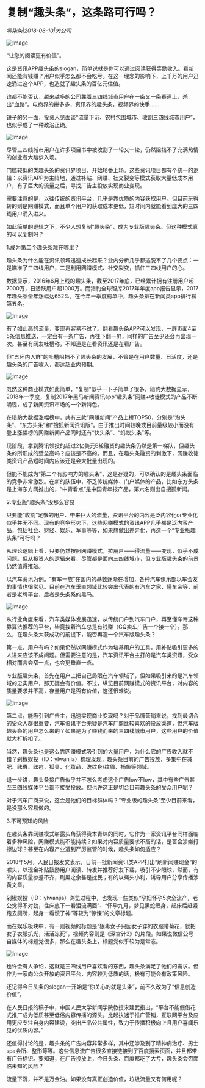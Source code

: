 # 复制“趣头条”，这条路可行吗？

*零柒柒|2018-06-10|大公司*

![Image](http://p3.pstatp.com/large/pgc-image/15286805241025d63853f6c)

“让您的阅读更有价值”。

这是资讯APP趣头条的slogan，简单说就是你可以通过阅读获得奖励收入。看新闻还能有钱赚？用户似乎怎么都不会吃亏。在这一理念的影响下，上千万的用户迅速涌进这个APP，也造就了趣头条的百亿元估值。

谁都不能否认，越来越多的公司靠着三四线城市用户在一条又一条赛道上，杀出“血路”。电商界的拼多多，资讯界的趣头条，视频界的快手......

镜子的另一面，投资人见面谈“流量下沉、农村包围城市、收割三四线城市用户”，也似乎成了一种政治正确。

![Image](http://p9.pstatp.com/large/pgc-image/1528680509429a68fe73f17)

尽管三四线城市用户在许多项目书中被收割了一轮又一轮，仍然阻挡不了充满热情的创业者大踏步入场。

门槛较低的类趣头条的资讯界项目，开始轮番上场。这些资讯项目都有个统一的逻辑：以资讯APP为主阵地，通过补贴、网赚、社交裂变等模式获取大量低成本用户，有了巨大的流量之后，寻找广告主投放实现商业变现。

需要注意的是，以往传统的资讯平台，几乎是靠优质的内容获取用户。但目前玩得转的则是网赚模式，而且单个用户的获取成本更低，短时间内就能看到庞大的三四线用户涌入进来。

如此简单的逻辑之下，不少人想复制“趣头条”，成为专业版趣头条。但这种模式真的可以复制吗？

1.成为第二个趣头条难在哪里？

趣头条为什么能在资讯领域迅速成长起来？业内分析几乎都逃脱不了几个要点：一是瞄准了三四线用户，二是利用网赚模式、社交裂变，抓住三四线用户的心。

数据显示，2016年6月上线的趣头条，截至2017年底，已经累计拥有注册用户超7000万，日活跃用户超1000万。而猎豹全球智库2017年年度app报告显示，2017年趣头条全年涨幅达652%。在今年一季度榜单中，趣头条排在新闻类app排行榜第五名。

![Image](http://p3.pstatp.com/large/pgc-image/15286805094401bda30e3cd)

有了如此高的流量，变现再容易不过了。翻看趣头条APP可以发现，一屏页面4至5条信息推送，一定会有一条广告，再往下翻一屏，同样的广告至少还会再出现一次。甚至有网友吐槽称，不知道是在看资讯还是在看广告。

但“五环内人群”的吐槽阻挡不了趣头条的发展，不管是在用户数量、日活度，还是趣头条的广告收入，都远超业内预期。

![Image](http://p1.pstatp.com/large/pgc-image/15286805096337d363c81c0)

既然这种商业模式如此简单，“复制”似乎一下子简单了很多。猎豹大数据显示，2018年一季度，复制2017年黑马新闻资讯app“趣头条”网赚+收徒模式的产品不断涌现，成了新闻资讯市场的一个新特色。

在猎豹大数据涨幅榜中，共有三款“网赚新闻”产品上榜TOP50，分别是“淘头条”、“东方头条”和“搜狐新闻资讯版”。由于推出时间较晚或目前量级较小而没有登上涨幅榜的网赚新闻产品同时还有“快头条”、“蚂蚁头条”等。

现阶段，拿到腾讯领投的超过2亿美元B轮融资的趣头条仍然是第一梯队，但趣头条的所形成的壁垒高吗？应该是不高的。而且，在趣头条融资的刺激下，网赚收徒类资讯产品短时间内应该还是会大批量出现的。

但能不能成为“第二个有影响力的趣头条”，这是存疑的，可以确认的是趣头条面临的竞争非常激烈。在新的队伍中，不乏传统媒体、门户媒体的产品，比如东方头条是上海东方网推出的，“中青看点”是中国青年报产品，第六名则出自搜狐新闻。

2.专业版“趣头条”没那么容易

只要能“收割”足够的用户、带来巨大的流量，资讯平台的内容是泛内容化or专业化似乎并无不同。现有的竞争形势下，这些网赚模式的资讯APP几乎都是泛内容产品，包括社会、财经、娱乐、军事等等，如果想做出差异化，再造一个“专业版趣头条”可行吗？

从理论逻辑上看，只要仍然按照网赚模式，拉用户——得流量——变现，似乎不成问题。但从投资人的逻辑来看，尽管都是面向三四线城市，但专业版趣头条的前景仍然值得推敲。

以汽车资讯为例。“有车一族”在国内的基数逐渐在增加，各种汽车俱乐部以车会友的事情也很常见。目前在汽车垂直领域比较突出代表的有汽车之家、懂车帝等，前者是老牌平台，后者是头条系的黑马。

![Image](http://p1.pstatp.com/large/pgc-image/15286805095044a9378ca0d)

从行业角度来看，汽车类媒体发展迅速，从传统门户到汽车门户，再至懂车帝这种靠算法推荐的平台，毕竟挨着汽车总是有钱赚（GQ卖车广告一个接一个）。那么，在趣头条大获成功的前提下，能否再造一个汽车版趣头条？

第一点，用户有吗？如果仍然以网赚模式作为培养用户的工具，用补贴吸引更多的人进来应该不成问题。但需要注意的是，汽车资讯平台主打的是汽车类资讯，受众相对而言会窄一点，也会更垂直一点。

专业版趣头条，首先在用户上把自己局限在汽车领域了，但如果吸引来的是汽车领域的忠实用户，那无疑会有价值。不过，纵览目前网赚模式的资讯平台，对内容的质量要求并不高，存量用户是否有价值，这还很难说。

![Image](http://p3.pstatp.com/large/pgc-image/1528680509635f3ae85527a)

第二点，能吸引到广告主，迅速实现商业变现吗？对于品牌营销来说，找到最切合的受众人群很重要，汽车资讯平台无疑是汽车厂商比较喜欢的投放渠道，但汽车版趣头条的用户怎么来的？如果是为了赚钱而来的三四线城市用户，这些用户的价值就大打折扣了。

当然，趣头条也是这么靠网赚模式吸引到的大量用户，为什么它的广告收入就不错？剁椒娱投（ID：ylwanjia）梳理发现，趣头条目前的广告投放，多集中在减肥、祛斑、祛痘、狐臭、化妆品、洗纹身/纹眉、捕鱼等领域。

退一步讲，趣头条接广告似乎并不怎么考虑这个广告low不low，其中有些广告甚至三四线媒体平台都不接受投放。但也许这正是切合目前趣头条的受众用户呢？

对于汽车厂商来说，这会是他们的目标群体吗？“专业版的趣头条”至少目前来看，是没那么容易做的。

3.不可预知的风险

在趣头条靠网赚模式崭露头角获得资本青睐的同时，它作为一家资讯平台同样面临着多种风险，网赚模式能不能持续？如果对内容质量要求不高的话，是否会涉嫌打擦边球？甚至在内容产业遭到严厉监管的时候，趣头条如何适应？

2018年5月，人民日报发文表示，日前一批新闻资讯类APP打出“刷新闻赚现金”的噱头，以现金补贴鼓励用户阅读、转发并推荐好友下载，吸引不少眼球，然而，有的内容质量参差不齐，刷屏之余甚是扰民；有的以蝇头小利，诱导用户分享传播涉黄文章。

剁椒娱投（ID：ylwanjia）浏览过程中，也发现一些类似“孕妇怀孕5次全流产，老公觉得不对劲，往床底下一看泪流满面”、“怀孕九月，梦见黑蛇缠身，起床后赶紧跑去厕所，起身一看慌了神”等较为“惊悚”的文章标题。

而在娱乐板块中，有一则视频的标题是“狠毒女子只因女子穿的衣服带菊花，就把女子衣服扒光，活活冻死”，视频内容则是《深宫计2》的片段。如果说微信公号自媒体的标题党很多，那么在趣头条上，标题党似乎较为是常态。

![Image](http://p3.pstatp.com/large/pgc-image/152868050987565e048a447)

也许会有人争论，这就是三四线用户喜欢看的东西，趣头条满足了他们的需求。但作为一家向公众开放的资讯平台，内容较为低质的话，极有可能会有政策风险。

还记得今日头条的slogan一开始是“你关心的就是头条”，前不久改为了“信息创造价值”。

在人民日报的稿子中，中国人民大学新闻学院教授宋建武指出，“平台不能假借花式推广成为低质甚至低俗内容传播的源头。比起执迷于推广营销，互联网平台及应用更应专注自身内容建设，突出产品公共属性，致力于传播积极向上且用户喜闻乐见的优质内容。”

还值得讨论的是，趣头条的广告内容非常多样，其中还涉及到了精神病治疗、男士spa会所、整形等等。这些信息流广告很多直接链接到了百度搜索页面，并且都带有广告标识。要知道，在广告投放上，今日头条、百度都吃了大亏，趣头条会否面临未知的风险？

流量下沉，并不是万金油。如果没有真正创造价值，垃圾流量又有何用呢？

